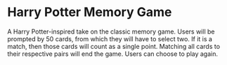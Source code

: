 # Harry Potter Memory Game

A Harry Potter-inspired take on the classic memory game. Users will be prompted by 50 cards, from which they will have to select two. If it is a match, then those cards will count as a single point. Matching all cards to their respective pairs will end the game. Users can choose to play again.
